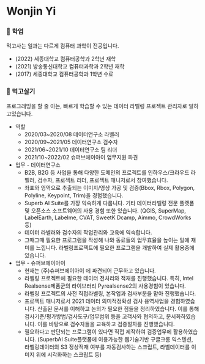 # Wonjin Yi

### 🌱 학업
먹고사는 일과는 다르게 컴퓨터 과학이 전공입니다.
* (2022) 세종대학교 컴퓨터공학과 2학년 재학
* (2021) 방송통신대학교 컴퓨터과학과 2학년 재학
* (2017) 세종대학교 컴퓨터공학과 1학년 수료

### 🔭 먹고살기

프로그래밍을 할 줄 아는, 빠르게 학습할 수 있는 데이터 라벨링 프로젝트 관리자로 일하고있습니다.

* 역할
  * 2020/03~2020/08 데이터연구소 라벨러
  * 2020/09~2021/05 데이터연구소 검수자
  * 2021/06~2021/10 데이터연구소 팀 리더
  * 2021/10~2022/02 슈퍼브에이아이 업무지원 파견
* 업무 - 데이터연구소
  * B2B, B2G 등 사업을 통해 다양한 도메인의 프로젝트를 인하우스/크라우드 라벨러, 검수자, 프로젝트 리더, 프로젝트 매니저로서 참여했습니다. 
  * 좌표와 영역으로 추출되는 이미지/영상 가공 및 검증(Bbox, Rbox, Polygon, Polyline, Keypoint, Trim)을 경험했습니다.
  * Superb AI Suite를 가장 익숙하게 다룹니다. 기타 데이터라벨링 전문 플랫폼 및 오픈소스 소프트웨어의 사용 경험 또한 있습니다. (QGIS, SuperMap, LabelEarth, Labelme, CVAT, SweetK Dcamp, Aimmo, CrowdWorks 등)
  * 데이터 라벨러와 검수자의 작업관리와 교육에 익숙합니다. 
  * 그때그때 필요한 프로그램을 작성해 나와 동료들의 업무효율을 높이는 일에 재미를 느낍니다. 라벨링프로젝트에 필요한 프로그램을 개발하여 실제 활용중에 있습니다.
* 업무 - 슈퍼브에이아이
  * 현재는 (주)슈퍼브에이아이 에 파견되어 근무하고 있습니다. 
  * 라벨링 프로젝트에 필요한 데이터 전처리와 적재를 진행했습니다. 특히, Intel Realsense제품군의 라이브러리 Pyrealsense2의 사용경험이 있습니다.
  * 라벨링 프로젝트의 사전 직접라벨링, 본작업과 검사부분을 맡아 진행했습니다.
  * 프로젝트 매니저로서 2021 데이터 의미적정확성 검사 용역사업을 경험하였습니다. 산출된 문서를 이해하고 논의가 필요한 점들을 정리하였습니다. 이를 통해 검사기준/평가방법/검사도구/업무범위 등을 고객사와 협의하고, 문서화하였습니다. 이를 바탕으로 검수자들을 교육하고 검증절차를 진행했습니다.
  * 필요하다고 판단되는 프로그램이 있다면 직접 제작하여 검증업무에 활용하였습니다. (SuperbAI Suite플랫폼에 이용가능한 웹기술기반 구글크롬 익스텐션, 라벨링데이터의 S3 정상적재 여부를 자동검사하는 스크립트, 라벨데이터를 이미지 위에 시각화하는 스크립트 등)


<!--
**wonjinYi/wonjinYi** is a ✨ _special_ ✨ repository because its `README.md` (this file) appears on your GitHub profile.

Here are some ideas to get you started:

- 🔭 I’m currently working on ...
- 🌱 I’m currently learning ...
- 👯 I’m looking to collaborate on ...
- 🤔 I’m looking for help with ...
- 💬 Ask me about ...
- 📫 How to reach me: ...
- 😄 Pronouns: ...
- ⚡ Fun fact: ...
-->
